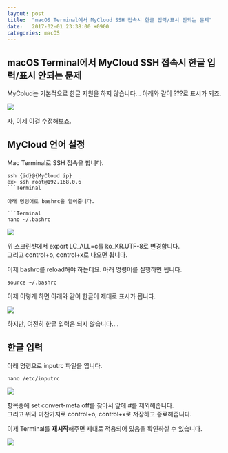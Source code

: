 ```yaml
---
layout: post
title:  "macOS Terminal에서 MyCloud SSH 접속시 한글 입력/표시 안되는 문제"
date:   2017-02-01 23:38:00 +0900
categories: macOS
---
```


## macOS Terminal에서 MyCloud SSH 접속시 한글 입력/표시 안되는 문제

MyColud는 기본적으로 한글 지원을 하지 않습니다... 아래와 같이 ???로 표시가 되죠.  

![]({{site.baseurl}}/assets/2017-02-01-Can_not_input_and_display_Korean_when_connecting_My_Cloud_SSH_from_macOS_Terminal/1.png)  

자, 이제 이걸 수정해보죠.  

## MyCloud 언어 설정
Mac Terminal로 SSH 접속을 합니다.  

```Terminal
ssh {id}@{MyCloud ip}  
ex> ssh root@192.168.0.6
```Terminal

아래 명령어로 bashrc을 열어줍니다.  

```Terminal
nano ~/.bashrc  
```

![]({{site.baseurl}}/assets/2017-02-01-Can_not_input_and_display_Korean_when_connecting_My_Cloud_SSH_from_macOS_Terminal/2.png)  

위 스크린샷에서 export LC_ALL=c를 ko_KR.UTF-8로 변경합니다.  
그리고 control+o, control+x로 나오면 됩니다.  

이제 bashrc를 reload해야 하는데요. 아래 명령어를 실행하면 됩니다.  

```Terminal
source ~/.bashrc
```

이제 이렇게 하면 아래와 같이 한글이 제대로 표시가 됩니다.  

![]({{site.baseurl}}/assets/2017-02-01-Can_not_input_and_display_Korean_when_connecting_My_Cloud_SSH_from_macOS_Terminal/3.png)  

하지만, 여전히 한글 입력은 되지 않습니다....  

## 한글 입력
아래 명령으로 inputrc 파일을 엽니다.  

```Terminal
nano /etc/inputrc  
```

![]({{site.baseurl}}/assets/2017-02-01-Can_not_input_and_display_Korean_when_connecting_My_Cloud_SSH_from_macOS_Terminal/4.png)  

항목중에 set convert-meta off를 찾아서 앞에 #를 제외해줍니다.  
그리고 위와 마찬가지로 control+o, control+x로 저장하고 종료해줍니다.  

이제 Terminal를 **재시작**해주면 제대로 적용되어 있음을 확인하실 수 있습니다.  

![]({{site.baseurl}}/assets/2017-02-01-Can_not_input_and_display_Korean_when_connecting_My_Cloud_SSH_from_macOS_Terminal/5.png)  
